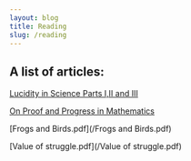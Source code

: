 ```yaml
---
layout: blog
title: Reading
slug: /reading
---
```




## A list of articles: 

[Lucidity in Science Parts I,II and III](http://www.damtp.cam.ac.uk/user/mem/papers/LHCE/index.html)


[On Proof and Progress in Mathematics](/proof_thurston.pdf)


[Frogs and Birds.pdf](/Frogs and Birds.pdf)


[Value of struggle.pdf](/Value of struggle.pdf)


